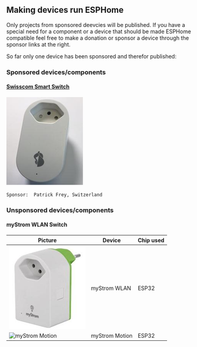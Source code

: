 ## Making devices run ESPHome

Only projects from sponsored deevcies will be published. If you have a special need for a component or a device that should be made ESPHome compatible feel free to make a donation or sponsor a device through the sponsor links at the right.

So far only one device has been sponsored and therefor published:

### Sponsored devices/components

#### [Swisscom Smart Switch](devices/swisscom_lcs1/)

![Swisscom Smart Switch](images/Swisscom_Smart_Switch.jpg)

    Sponsor:  Patrick Frey, Switzerland

### Unsponsored devices/components

#### myStrom WLAN Switch

|Picture |Device |Chip used |
|--------|-------|----------|
|![myStrom WLAN Switch](images/myStrom_WLAN.jpg)|myStrom WLAN | ESP32 |
|![myStrom Motion](images/myStrom_Motion.jpg)|myStrom Motion | ESP32 |

